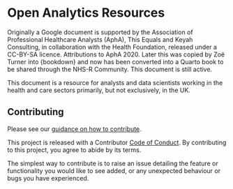 # Open Analytics Resources

Originally a Google document is supported by the Association of Professional 
Healthcare Analysts (AphA), This Equals and Keyah Consulting, in collaboration 
with the Health Foundation, released under a CC-BY-SA licence. 
Attributions to AphA 2020. 
Later this was copied by Zoë Turner into {bookdown} and now has been converted 
into a Quarto book to be shared through the NHS-R Community. 
This document is still active.

This document is a resource for analysts and data scientists working in the 
health and care sectors primarily, but not exclusively, in the UK.

## Contributing 

Please see our 
[guidance on how to contribute](https://tools.nhsrcommunity.com/contribution.html).

This project is released with a Contributor [Code of Conduct](./CODE_OF_CONDUCT.md). 
By contributing to this project, you agree to abide by its terms.

The simplest way to contribute is to raise an issue detailing the feature or 
functionality you would like to see added, or any unexpected behaviour or bugs 
you have experienced.
